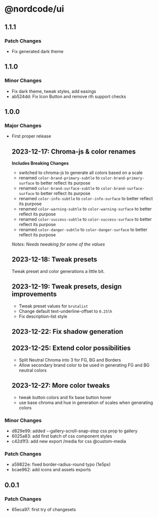 # @nordcode/ui

## 1.1.1

### Patch Changes

-   Fix generated dark theme

## 1.1.0

### Minor Changes

-   Fix dark theme, tweak styles, add easings
-   ab524dd: Fix Icon Button and remove rlh support checks

## 1.0.0

### Major Changes

-   First proper release

    ## 2023-12-17: Chroma-js & color renames

    **Includes Breaking Changes**

    -   switched to chroma-js to generate all colors based on a scale
    -   renamed `color-brand-primary-subtle` to `color-brand-primary-surface` to better reflect its
        purpose
    -   renamed `color-brand-surface-subtle` to `color-brand-surface-surface` to better reflect its
        purpose
    -   renamed `color-info-subtle` to `color-info-surface` to better reflect its purpose
    -   renamed `color-warning-subtle` to `color-warning-surface` to better reflect its purpose
    -   renamed `color-success-subtle` to `color-success-surface` to better reflect its purpose
    -   renamed `color-danger-subtle` to `color-danger-surface` to better reflect its purpose

    _Notes: Needs tweaking for some of the values_

    ## 2023-12-18: Tweak presets

    Tweak preset and color generations a little bit.

    ## 2023-12-19: Tweak presets, design improvements

    -   Tweak preset values for `brutalist`
    -   Change default text-underline-offset to `0.25lh`
    -   Fix description-list style

    ## 2023-12-22: Fix shadow generation

    ## 2023-12-25: Extend color possibilities

    -   Split Neutral Chroma into 3 for FG, BG and Borders
    -   Allow secondary brand color to be used in generating FG and BG neutral colors

    ## 2023-12-27: More color tweaks

    -   tweak button colors and fix base button hover
    -   use base chroma and hue in generation of scales when generating colors

### Minor Changes

-   d829e99: added --gallery-scroll-snap-stop css prop to gallery
-   6025a83: add first batch of css component styles
-   c42d1f3: add new export /media for css @custom-media

### Patch Changes

-   a59822e: fixed border-radius-round typo (1e5px)
-   bcae962: add icons and assets exports

## 0.0.1

### Patch Changes

-   65eca97: first try of changesets

